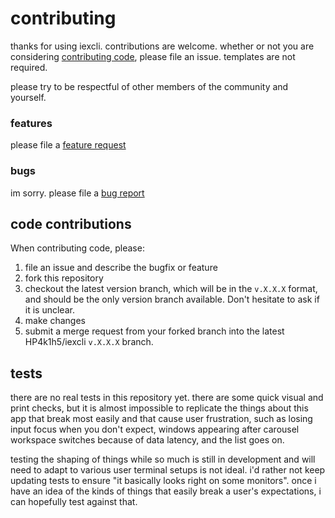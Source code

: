 # contributing

thanks for using iexcli. contributions are welcome. whether or not you are
considering [contributing code](#code-contributions), please file an issue.
templates are not required.

please try to be respectful of other members of the community and yourself.

### features

please file a [feature
request](https://github.com/HP4k1h5/iexcli/issues/new?assignees=&labels=&template=feature_request.md&title=)

### bugs

im sorry. please file a [bug report](https://github.com/HP4k1h5/iexcli/issues/new?assignees=HP4k1h5&labels=bug&template=bug_report.md&title=basic)

## code contributions

When contributing code, please:
1) file an issue and describe the bugfix or feature
2) fork this repository
3) checkout the latest version branch, which will be in the `v.X.X.X` format,
and should be the only version branch available. Don't hesitate to ask if it
is unclear.
4) make changes
5) submit a merge request from your forked branch into the
latest HP4k1h5/iexcli `v.X.X.X` branch.

## tests

there are no real tests in this repository yet. there are some quick visual
and print checks, but it is almost impossible to replicate the things about
this app that break most easily and that cause user frustration, such as
losing input focus when you don't expect, windows appearing after carousel
workspace switches because of data latency, and the list goes on.

testing the shaping of things while so much is still in development and will
need to adapt to various user terminal setups is not ideal. i'd rather not
keep updating tests to ensure "it basically looks right on some monitors".
once i have an idea of the kinds of things that easily break a user's
expectations, i can hopefully test against that.
